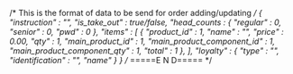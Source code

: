 /* This is the format of data to be send for order adding/updating */
{
    "instruction" : "",
    "is_take_out" : true/false,
    "head_counts : {
        "regular" : 0,
        "senior" : 0,
        "pwd" : 0
    },
    "items" : [
        { 
            "product_id" : 1,
            "name" : "",
            "price" : 0.00,
            "qty" : 1,
            "main_product_id" : 1,
            "main_product_component_id" : 1,
            "main_product_component_qty" : 1,
            "total" : 1
        },
    ],
    "loyalty" : {
        "type" : "",
        "identification" : "",
        "name"
    }
}
/* =====E N D===== */